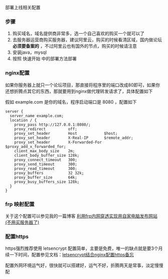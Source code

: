 部署上线相关配置

### 步骤

1. 购买域名，域名提供商非常多，选一个自己喜欢的购买一个就可以了
2. 去服务器运营商购买服务器，建议阿里云，购买的时候看清区域，国内做论坛 **必须要备案的** ，不过阿里云也有国外的节点，购买的时候请注意
3. 安装java，mysql
4. 按照 快速开始 中的部署方法部署

### nginx配置

如果你服务器上就只一个论坛项目，那直接将程序里的端口改成80即可，如果你还想折腾点其它的东西，那就要用到nginx做代理转发请求了，具体配置如下

假如 example.com 是你的域名，程序启动端口是 8080 ，配置如下

```
server {
  server_name example.com;
  location / {
    proxy_pass http://127.0.0.1:8080/;
    proxy_redirect          off;
    proxy_set_header        Host            $host;
    proxy_set_header        X-Real-IP       $remote_addr;
    proxy_set_header        X-Forwarded-For $proxy_add_x_forwarded_for;
    client_max_body_size    2m;
    client_body_buffer_size 128k;
    proxy_connect_timeout   300;
    proxy_send_timeout      300;
    proxy_read_timeout      300;
    proxy_buffers           32 32k;
    proxy_buffer_size       64k;
    proxy_busy_buffers_size 128k;
  }
}
```

### frp 映射配置

关于这个配置可以参见我的一篇博客 [利用frp内网穿透实现用自家电脑发布网站(不用买服务器了)](https://tomoya92.github.io/2018/10/18/frp-tutorial/)

### 配置https

https强烈推荐使用 letsencrypt 配置简单，主要是免费，唯一的缺点就是要3个月续一下时间，配置参见文档：[letsencrypt结合nginx配置https备忘](https://tomoya92.github.io/2016/08/28/letsencrypt-nginx-https/)

配置外网环境运气好，很快就可以搭建好，运气不好，折腾两天是常事，淡定慢慢配
